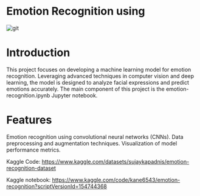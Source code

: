 # Emotion Recognition using 

![git](https://github.com/abdullah1772/Emotion-Recognition/assets/88187437/6d8f7751-2501-4a68-b0c1-66b728baa4d0)

# Introduction
This project focuses on developing a machine learning model for emotion recognition. Leveraging advanced techniques in computer vision and deep learning, the model is designed to analyze facial expressions and predict emotions accurately. The main component of this project is the emotion-recognition.ipynb Jupyter notebook.

# Features
Emotion recognition using convolutional neural networks (CNNs).
Data preprocessing and augmentation techniques.
Visualization of model performance metrics.

Kaggle Code: https://www.kaggle.com/datasets/sujaykapadnis/emotion-recognition-dataset

Kaggle notebook: https://www.kaggle.com/code/kane6543/emotion-recognition?scriptVersionId=154744368

